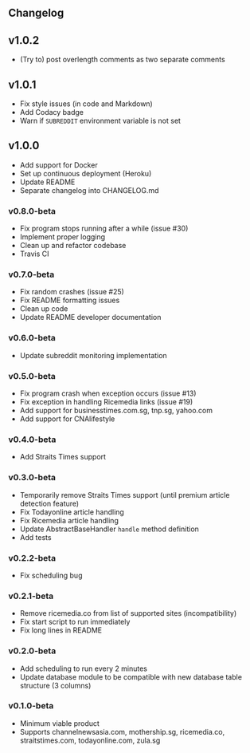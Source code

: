 ## Changelog
## v1.0.2
* (Try to) post overlength comments as two separate comments

## v1.0.1
* Fix style issues (in code and Markdown)
* Add Codacy badge
* Warn if `SUBREDDIT` environment variable is not set

## v1.0.0
* Add support for Docker
* Set up continuous deployment (Heroku)
* Update README
* Separate changelog into CHANGELOG.md

### v0.8.0-beta
* Fix program stops running after a while (issue #30)
* Implement proper logging
* Clean up and refactor codebase
* Travis CI

### v0.7.0-beta
* Fix random crashes (issue #25)
* Fix README formatting issues
* Clean up code
* Update README developer documentation

### v0.6.0-beta
* Update subreddit monitoring implementation

### v0.5.0-beta
* Fix program crash when exception occurs (issue #13)
* Fix exception in handling Ricemedia links (issue #19)
* Add support for businesstimes.com.sg, tnp.sg, yahoo.com
* Add support for CNAlifestyle

### v0.4.0-beta
* Add Straits Times support

### v0.3.0-beta
* Temporarily remove Straits Times support (until premium article detection feature)
* Fix Todayonline article handling
* Fix Ricemedia article handling
* Update AbstractBaseHandler `handle` method definition
* Add tests

### v0.2.2-beta
* Fix scheduling bug

### v0.2.1-beta
* Remove ricemedia.co from list of supported sites (incompatibility)
* Fix start script to run immediately
* Fix long lines in README

### v0.2.0-beta
* Add scheduling to run every 2 minutes
* Update database module to be compatible with new database table structure
(3 columns)

### v0.1.0-beta
* Minimum viable product
* Supports channelnewsasia.com, mothership.sg, ricemedia.co, straitstimes.com, todayonline.com, zula.sg
